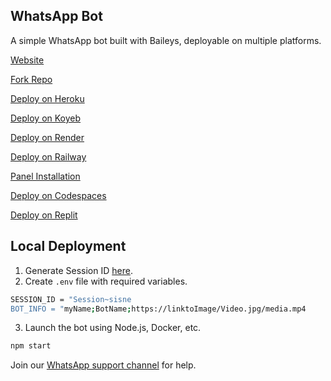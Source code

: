 ## WhatsApp Bot

A simple WhatsApp bot built with Baileys, deployable on multiple platforms.

[Website](https://fxop-web.vercel.app)

[Fork Repo](https://github.com/FXastro/fxop-md/fork)

[Deploy on Heroku](https://www.heroku.com/deploy?template=https://github.com/FXastro/fxop-md)

[Deploy on Koyeb](https://app.koyeb.com/services/deploy?type=docker&image=docker.io/fxastro/fxop-md&name=fxop-md-demo)

[Deploy on Render](https://render.com/deploy?repo=https://github.com/FXastro/fxop-md)

[Deploy on Railway](https://railway.app/new/template?template=https://github.com/FXastro/fxop-md)

[Panel Installation](https://github.com/FXastro/fxop-md/releases/)

[Deploy on Codespaces](https://github.com/codespaces/new?repo=843557699&ref=master)

[Deploy on Replit](https://replit.com/~)

## Local Deployment

1. Generate Session ID [here](https://fx-session.vercel.app/).
2. Create `.env` file with required variables.

```bash
SESSION_ID = "Session~sisne
BOT_INFO = "myName;BotName;https://linktoImage/Video.jpg/media.mp4
```

3. Launch the bot using Node.js, Docker, etc.

```bash
npm start
```

Join our [WhatsApp support channel](https://whatsapp.com/channel/0029VambPbJ2f3ERs37HvM2J) for help.
